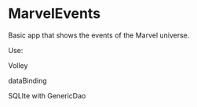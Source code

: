 # MarvelEvents
Basic app that shows the events of the Marvel universe.

Use:

Volley

dataBinding

SQLIte with GenericDao


